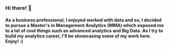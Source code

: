 ### Hi there! 👋

#### As a business professional, I enjoyed worked with data and so, I decided to pursue a Master's in Management Analytics (MMA) which exposed me to a lot of cool things such as advanced analytics and Big Data. As I try to build my analytics career, I'll be showcasing some of my work here. Enjoy! :)


<!--
**Sana-Hasan/Sana-Hasan** is a ✨ _special_ ✨ repository because its `README.md` (this file) appears on your GitHub profile.

Here are some ideas to get you started:

- 🔭 I’m currently working on ...
- 🌱 I’m currently learning ...
- 👯 I’m looking to collaborate on ...
- 🤔 I’m looking for help with ...
- 💬 Ask me about ...
- 📫 How to reach me: ...
- 😄 Pronouns: ...
- ⚡ Fun fact: ...
-->
